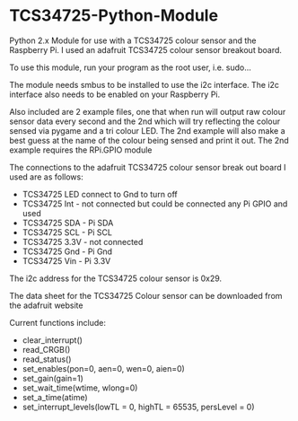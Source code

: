 # TCS34725-Python-Module
Python 2.x Module for use with a TCS34725 colour sensor and the Raspberry Pi. I used an adafruit 
TCS34725 colour sensor breakout board.

To use this module, run your program as the root user,  i.e. sudo...

The module needs smbus to be installed to use the i2c interface. The i2c interface also 
needs to be enabled on your Raspberry Pi.

Also included are 2 example files, one that when run will output raw colour sensor data
every second and the 2nd which will try reflecting the colour sensed via pygame and a tri
colour LED. The 2nd example will also make a best guess at the name of the colour being
sensed and print it out.  The 2nd example requires the RPi.GPIO module

The connections to the adafruit TCS34725 colour sensor break out board I used
are as follows:
- TCS34725 LED connect to Gnd to turn off
- TCS34725 Int - not connected but could be connected any Pi GPIO and used
- TCS34725 SDA - Pi SDA
- TCS34725 SCL - Pi SCL
- TCS34725 3.3V - not connected
- TCS34725 Gnd - Pi Gnd
- TCS34725 Vin - Pi 3.3V

The i2c address for the TCS34725 colour sensor is 0x29.

The data sheet for the TCS34725 Colour sensor can be downloaded from the adafruit website

Current functions include:
- clear_interrupt()
- read_CRGB()
- read_status()
- set_enables(pon=0, aen=0, wen=0, aien=0)
- set_gain(gain=1)
- set_wait_time(wtime, wlong=0)
- set_a_time(atime)
- set_interrupt_levels(lowTL = 0, highTL = 65535, persLevel = 0)